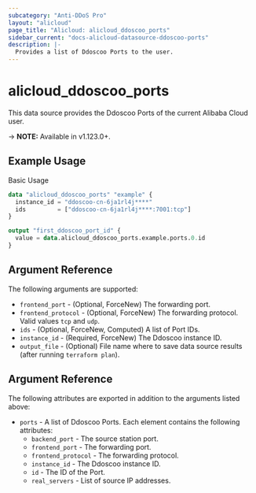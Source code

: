 ```yaml
---
subcategory: "Anti-DDoS Pro"
layout: "alicloud"
page_title: "Alicloud: alicloud_ddoscoo_ports"
sidebar_current: "docs-alicloud-datasource-ddoscoo-ports"
description: |-
  Provides a list of Ddoscoo Ports to the user.
---
```


# alicloud\_ddoscoo\_ports

This data source provides the Ddoscoo Ports of the current Alibaba Cloud user.

-> **NOTE:** Available in v1.123.0+.

## Example Usage

Basic Usage

```terraform
data "alicloud_ddoscoo_ports" "example" {
  instance_id = "ddoscoo-cn-6ja1rl4j****"
  ids         = ["ddoscoo-cn-6ja1rl4j****:7001:tcp"]
}

output "first_ddoscoo_port_id" {
  value = data.alicloud_ddoscoo_ports.example.ports.0.id
}
```

## Argument Reference

The following arguments are supported:

* `frontend_port` - (Optional, ForceNew) The forwarding port.
* `frontend_protocol` - (Optional, ForceNew) The forwarding protocol. Valid values `tcp` and `udp`.
* `ids` - (Optional, ForceNew, Computed)  A list of Port IDs.
* `instance_id` - (Required, ForceNew) The Ddoscoo instance ID.
* `output_file` - (Optional) File name where to save data source results (after running `terraform plan`).

## Argument Reference

The following attributes are exported in addition to the arguments listed above:

* `ports` - A list of Ddoscoo Ports. Each element contains the following attributes:
	* `backend_port` - The source station port.
	* `frontend_port` - The forwarding port.
    * `frontend_protocol` - The forwarding protocol. 
    * `instance_id` - The Ddoscoo instance ID.
	* `id` - The ID of the Port.
	* `real_servers` - List of source IP addresses.
